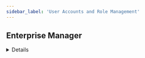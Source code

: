 ```yaml
---
sidebar_label: 'User Accounts and Role Management'
---
```


## Enterprise Manager

<details>

#### SMA LDAP Monitor

* SMA LDAP Monitor allows integration of network security for User Accounts with automatic logins to OpCon
* SMA LDAP Monitor checks the LDAP server to sync Active Directory Groups with OpCon Users
  * Can exist in Active Directory or OpenLDAP
    * SMA LDAP Monitor does not currently support Organizational Units in Active Directory
    * Organizational Unit users must be placed in a Group to be found and synced
  * OpCon Administrator can define the LDAP Group name and default OpCon Role

* SMA LDAP Monitor is an optional component that must be configured in the ```SMAServMan.ini``` file
* Program name is ```SMALDAPMon.exe``` 
* Managed by the SMA Service Manager
* Configuration file is ```SMALDAPMon.ini``` 
* Resides in the ```<Configuration Directory>\SAM\folder```
* Further specifications for LDAP Setup can be found in User Help

#### User Accounts

* User Accounts are Individual sign-ons and are required for access to OpCon 
* Once authenticated, User Account inherits Privileges through **Roles**

* Required fields:
  * User Login ID (Name)
  * Full User Name
  * At least one assigned Role
* E-mail Address
  * This is required for Email Escalation (to be covered later in this Unit)
  * If the field is not editable, the SMTP connection information is not configured within OpCon

![](../static/imgbasic/3301.png)

#### Roles

Roles are used to maintain Privileges for multiple User Accounts  

* Roles are assigned to User Accounts
* The User (Administrator) must be in the ```ocadm``` Role or a member of a Role with All Function Privileges or All Administrative Functions to manage Roles and User Accounts
* Privileges are granted by the Administrator to a specific Role
  * Inherit Privileges check boxes:
    * **If marked**: Role will automatically include Privileges granted for all items including all new items
    * **If not marked**: Role will only include specific Privileges granted

![](../static/imgbasic/3302.png)

</details>
